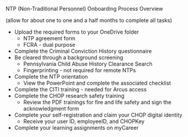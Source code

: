NTP (Non-Traditional Personnel) Onboarding Process Overview

(allow for about one to one and a half months to complete all tasks) 



* Upload the required forms to your OneDrive folder
    * NTP agreement form
    * FCRA - dual purpose
* Complete the Criminal Conviction History questionnaire
* Be cleared through a background screening
    * Pennsylvania Child Abuse History Clearance Search
    * Fingerprinting - not required for remote NTPs
* Complete the NTP orientation
    * View the PowerPoint and complete the associated checklist
* Complete the CITI training - needed for Arcus access
* Complete the CHOP research safety training
    * Review the PDF trainings for fire and life safety and sign the acknowledgment form
* Complete your self-registration and claim your CHOP digital identity
    * Receive your user ID, employeeID, and CHOPKey
* Complete your learning assignments on myCareer
